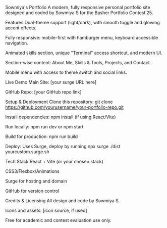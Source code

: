 Sowmiya's Portfolio
A modern, fully responsive personal portfolio site designed and coded by Sowmiya S for the Basher Portfolio Contest’25.

Features
Dual-theme support (light/dark), with smooth toggle and glowing accent effects.

Fully responsive: mobile-first with hamburger menu, keyboard accessible navigation.

Animated skills section, unique "Terminal" access shortcut, and modern UI.

Section-wise content: About Me, Skills & Tools, Projects, and Contact.

Mobile menu with access to theme switch and social links.

Live Demo
Main Site: [your surge URL here]

GitHub Repo: [your GitHub repo link]

Setup & Deployment
Clone this repository:
git clone https://github.com/yourusername/your-portfolio-repo.git

Install dependencies:
npm install (if using React/Vite)

Run locally:
npm run dev or npm start

Build for production:
npm run build

Deploy:
Uses Surge, deploy by running npx surge ./dist yourcustom.surge.sh

Tech Stack
React + Vite (or your chosen stack)

CSS3/Flexbox/Animations

Surge for hosting and domain

GitHub for version control

Credits & Licensing
All design and code by Sowmiya S.

Icons and assets: [icon source, if used]

Free for academic and contest evaluation use only.

